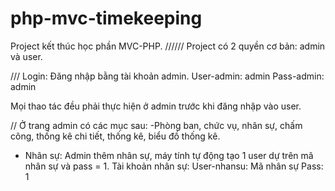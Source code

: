 # php-mvc-timekeeping

Project kết thúc học phần MVC-PHP.
//////
Project có 2 quyền cơ bản: admin và user.

///
Login:
Đăng nhập bằng tài khoản admin.
User-admin: admin
Pass-admin: admin

Mọi thao tác đều phải thực hiện ở admin trước khi đăng nhập vào user.

//
Ở trang admin có các mục sau:
-Phòng ban, chức vụ, nhân sự, chấm công, thống kê chi tiết, thống kê, biểu đồ thống kê.

+ Nhân sự:
Admin thêm nhân sự, máy tính tự động tạo 1 user dự trên mã nhân sự và pass = 1.
Tài khoản nhân sự:
User-nhansu: Mã nhân sự
Pass: 1
